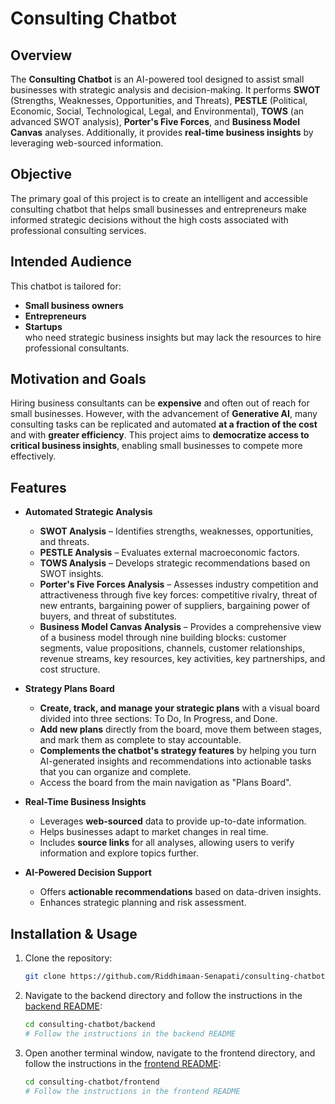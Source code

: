 # Consulting Chatbot

## Overview

The **Consulting Chatbot** is an AI-powered tool designed to assist small businesses with strategic analysis and decision-making. It performs **SWOT** (Strengths, Weaknesses, Opportunities, and Threats), **PESTLE** (Political, Economic, Social, Technological, Legal, and Environmental), **TOWS** (an advanced SWOT analysis), **Porter's Five Forces**, and **Business Model Canvas** analyses. Additionally, it provides **real-time business insights** by leveraging web-sourced information.

## Objective

The primary goal of this project is to create an intelligent and accessible consulting chatbot that helps small businesses and entrepreneurs make informed strategic decisions without the high costs associated with professional consulting services.

## Intended Audience

This chatbot is tailored for:
- **Small business owners**
- **Entrepreneurs**
- **Startups**  
who need strategic business insights but may lack the resources to hire professional consultants.

## Motivation and Goals

Hiring business consultants can be **expensive** and often out of reach for small businesses. However, with the advancement of **Generative AI**, many consulting tasks can be replicated and automated **at a fraction of the cost** and with **greater efficiency**. This project aims to **democratize access to critical business insights**, enabling small businesses to compete more effectively.

## Features

- **Automated Strategic Analysis**  
  - **SWOT Analysis** – Identifies strengths, weaknesses, opportunities, and threats.  
  - **PESTLE Analysis** – Evaluates external macroeconomic factors.  
  - **TOWS Analysis** – Develops strategic recommendations based on SWOT insights.  
  - **Porter's Five Forces Analysis** – Assesses industry competition and attractiveness through five key forces: competitive rivalry, threat of new entrants, bargaining power of suppliers, bargaining power of buyers, and threat of substitutes.
  - **Business Model Canvas Analysis** – Provides a comprehensive view of a business model through nine building blocks: customer segments, value propositions, channels, customer relationships, revenue streams, key resources, key activities, key partnerships, and cost structure.

- **Strategy Plans Board**  
  - **Create, track, and manage your strategic plans** with a visual board divided into three sections: To Do, In Progress, and Done.  
  - **Add new plans** directly from the board, move them between stages, and mark them as complete to stay accountable.  
  - **Complements the chatbot's strategy features** by helping you turn AI-generated insights and recommendations into actionable tasks that you can organize and complete.  
  - Access the board from the main navigation as "Plans Board".

- **Real-Time Business Insights**  
  - Leverages **web-sourced** data to provide up-to-date information.  
  - Helps businesses adapt to market changes in real time.  
  - Includes **source links** for all analyses, allowing users to verify information and explore topics further.

- **AI-Powered Decision Support**  
  - Offers **actionable recommendations** based on data-driven insights.  
  - Enhances strategic planning and risk assessment.  


## Installation & Usage

1. Clone the repository:
   ```sh
   git clone https://github.com/Riddhimaan-Senapati/consulting-chatbot.git
   ```

2. Navigate to the backend directory and follow the instructions in the [backend README](https://github.com/Riddhimaan-Senapati/consulting-chatbot/blob/main/backend/README.md):
   ```sh
   cd consulting-chatbot/backend
   # Follow the instructions in the backend README
   ```

3. Open another terminal window, navigate to the frontend directory, and follow the instructions in the [frontend README](https://github.com/Riddhimaan-Senapati/consulting-chatbot/blob/main/frontend/README.md):
   ```sh
   cd consulting-chatbot/frontend
   # Follow the instructions in the frontend README
   ```
